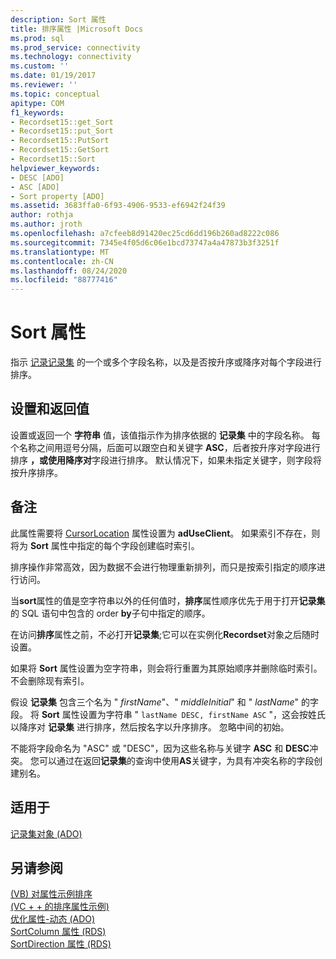 ```yaml
---
description: Sort 属性
title: 排序属性 |Microsoft Docs
ms.prod: sql
ms.prod_service: connectivity
ms.technology: connectivity
ms.custom: ''
ms.date: 01/19/2017
ms.reviewer: ''
ms.topic: conceptual
apitype: COM
f1_keywords:
- Recordset15::get_Sort
- Recordset15::put_Sort
- Recordset15::PutSort
- Recordset15::GetSort
- Recordset15::Sort
helpviewer_keywords:
- DESC [ADO]
- ASC [ADO]
- Sort property [ADO]
ms.assetid: 3683ffa0-6f93-4906-9533-ef6942f24f39
author: rothja
ms.author: jroth
ms.openlocfilehash: a7cfeeb8d91420ec25cd6dd196b260ad8222c086
ms.sourcegitcommit: 7345e4f05d6c06e1bcd73747a4a47873b3f3251f
ms.translationtype: MT
ms.contentlocale: zh-CN
ms.lasthandoff: 08/24/2020
ms.locfileid: "88777416"
---
```

# <a name="sort-property"></a>Sort 属性
指示 [记录记录集](./recordset-object-ado.md) 的一个或多个字段名称，以及是否按升序或降序对每个字段进行排序。  
  
## <a name="settings-and-return-values"></a>设置和返回值  
 设置或返回一个 **字符串** 值，该值指示作为排序依据的 **记录集** 中的字段名称。 每个名称之间用逗号分隔，后面可以跟空白和关键字 **ASC**，后者按升序对字段进行排序 **，或使用降序对**字段进行排序。 默认情况下，如果未指定关键字，则字段将按升序排序。  
  
## <a name="remarks"></a>备注  
 此属性需要将 [CursorLocation](./cursorlocation-property-ado.md) 属性设置为 **adUseClient**。 如果索引不存在，则将为 **Sort** 属性中指定的每个字段创建临时索引。  
  
 排序操作非常高效，因为数据不会进行物理重新排列，而只是按索引指定的顺序进行访问。  
  
 当**sort**属性的值是空字符串以外的任何值时，**排序**属性顺序优先于用于打开**记录集**的 SQL 语句中包含的 order **by**子句中指定的顺序。  
  
 在访问**排序**属性之前，不必打开**记录集**;它可以在实例化**Recordset**对象之后随时设置。  
  
 如果将 **Sort** 属性设置为空字符串，则会将行重置为其原始顺序并删除临时索引。 不会删除现有索引。  
  
 假设 **记录集** 包含三个名为 " *firstName*"、" *middleInitial*" 和 " *lastName*" 的字段。 将 **Sort** 属性设置为字符串 " `lastName DESC, firstName ASC` "，这会按姓氏以降序对 **记录集** 进行排序，然后按名字以升序排序。 忽略中间的初始。  
  
 不能将字段命名为 "ASC" 或 "DESC"，因为这些名称与关键字 **ASC** 和 **DESC**冲突。 您可以通过在返回**记录集**的查询中使用**AS**关键字，为具有冲突名称的字段创建别名。  
  
## <a name="applies-to"></a>适用于  
 [记录集对象 (ADO)](./recordset-object-ado.md)  
  
## <a name="see-also"></a>另请参阅  
 [ (VB) 对属性示例排序 ](./sort-property-example-vb.md)   
 [ (VC + + 的排序属性示例) ](./sort-property-example-vc.md)   
 [优化属性-动态 (ADO) ](./optimize-property-dynamic-ado.md)   
 [SortColumn 属性 (RDS) ](../rds-api/sortcolumn-property-rds.md)   
 [SortDirection 属性 (RDS)](../rds-api/sortdirection-property-rds.md)